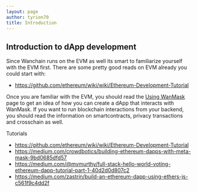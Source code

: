 ```yaml
---
layout: page
author: tyrion70
title: Introduction
---
```

## Introduction to dApp development

Since Wanchain runs on the EVM as well its smart to familiarize yourself with the EVM first. There are some pretty good reads on EVM already you could start with:
- https://github.com/ethereum/wiki/wiki/Ethereum-Development-Tutorial

Once you are familiar with the EVM, you should read the [Using WanMask](/create-application/using-wanmask) page to get an idea of how you can create a dApp that interacts with WanMask. If you want to run blockchain interactions from your backend, you should read the information on smartcontracts, privacy transactions and crosschain as well.

Tutorials
- https://github.com/ethereum/wiki/wiki/Ethereum-Development-Tutorial
- https://medium.com/crowdbotics/building-ethereum-dapps-with-meta-mask-9bd0685dfd57
- https://medium.com/@mvmurthy/full-stack-hello-world-voting-ethereum-dapp-tutorial-part-1-40d2d0d807c2
- https://medium.com/zastrin/build-an-ethereum-dapp-using-ethers-js-c561f9c4dd2f

